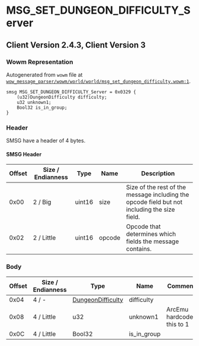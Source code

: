 # MSG_SET_DUNGEON_DIFFICULTY_Server

## Client Version 2.4.3, Client Version 3

### Wowm Representation

Autogenerated from `wowm` file at [`wow_message_parser/wowm/world/world/msg_set_dungeon_difficulty.wowm:1`](https://github.com/gtker/wow_messages/tree/main/wow_message_parser/wowm/world/world/msg_set_dungeon_difficulty.wowm#L1).
```rust,ignore
smsg MSG_SET_DUNGEON_DIFFICULTY_Server = 0x0329 {
    (u32)DungeonDifficulty difficulty;
    u32 unknown1;
    Bool32 is_in_group;
}
```
### Header

SMSG have a header of 4 bytes.

#### SMSG Header

| Offset | Size / Endianness | Type   | Name   | Description |
| ------ | ----------------- | ------ | ------ | ----------- |
| 0x00   | 2 / Big           | uint16 | size   | Size of the rest of the message including the opcode field but not including the size field.|
| 0x02   | 2 / Little        | uint16 | opcode | Opcode that determines which fields the message contains.|

### Body

| Offset | Size / Endianness | Type | Name | Comment |
| ------ | ----------------- | ---- | ---- | ------- |
| 0x04 | 4 / - | [DungeonDifficulty](dungeondifficulty.md) | difficulty |  |
| 0x08 | 4 / Little | u32 | unknown1 | ArcEmu hardcodes this to 1 |
| 0x0C | 4 / Little | Bool32 | is_in_group |  |

